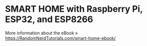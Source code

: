# SMART HOME with Raspberry Pi, ESP32, and ESP8266

More information about the eBook » https://RandomNerdTutorials.com/smart-home-ebook/

